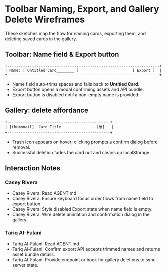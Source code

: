 # Toolbar Naming, Export, and Gallery Delete Wireframes

These sketches map the flow for naming cards, exporting them, and deleting saved cards in the gallery.

## Toolbar: Name field & Export button
```
+--------------------------------------------------------------------+
| Name: [ Untitled Card________ ]                        [ Export ]  |
+--------------------------------------------------------------------+
```
- Name field auto-trims spaces and falls back to **Untitled Card**.
- Export button opens a modal confirming assets and API bundle.
- Export button is disabled until a non-empty name is provided.

## Gallery: delete affordance
```
+----------------------------------------------+
| [thumbnail]  Card Title                [🗑]   |
+----------------------------------------------+
```
- Trash icon appears on hover; clicking prompts a confirm dialog before removal.
- Successful deletion fades the card out and cleans up localStorage.

## Interaction Notes

### Casey Rivera
- Casey Rivera: Read AGENT.md
- Casey Rivera: Ensure keyboard focus order flows from name field to export button.
- Casey Rivera: Style disabled Export state when name field is empty.
- Casey Rivera: Wire delete animation and confirmation dialog in the gallery.

### Tariq Al-Fulani
- Tariq Al-Fulani: Read AGENT.md
- Tariq Al-Fulani: Confirm export API accepts trimmed names and returns asset bundle details.
- Tariq Al-Fulani: Provide endpoint or hook for gallery deletions to sync server state.
